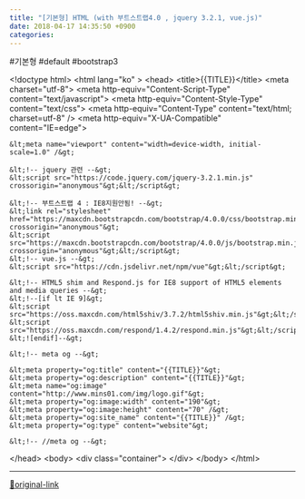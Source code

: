 ```yaml
---
title: "[기본형] HTML (with 부트스트랩4.0 , jquery 3.2.1, vue.js)"
date: 2018-04-17 14:35:50 +0900
categories: 
---
```

  

#기본형 #default #bootstrap3

  

&lt;!doctype html&gt;
&lt;html lang="ko" &gt;
&lt;head&gt;
	&lt;title&gt;{{TITLE}}&lt;/title&gt;
	&lt;meta charset="utf-8"&gt;
	&lt;meta http-equiv="Content-Script-Type" content="text/javascript"&gt;
	&lt;meta http-equiv="Content-Style-Type" content="text/css"&gt;
	&lt;meta http-equiv="Content-Type" content="text/html; charset=utf-8" /&gt;
	&lt;meta http-equiv="X-UA-Compatible" content="IE=edge"&gt;
	
	&lt;meta name="viewport" content="width=device-width, initial-scale=1.0" /&gt;
	
	&lt;!-- jquery 관련 --&gt;
	&lt;script src="https://code.jquery.com/jquery-3.2.1.min.js" crossorigin="anonymous"&gt;&lt;/script&gt;
	
	&lt;!-- 부트스트랩 4 : IE8지원안됨! --&gt;
	&lt;link rel="stylesheet" href="https://maxcdn.bootstrapcdn.com/bootstrap/4.0.0/css/bootstrap.min.css" crossorigin="anonymous"&gt;
	&lt;script src="https://maxcdn.bootstrapcdn.com/bootstrap/4.0.0/js/bootstrap.min.js"  crossorigin="anonymous"&gt;&lt;/script&gt;
	&lt;!-- vue.js --&gt;
	&lt;script src="https://cdn.jsdelivr.net/npm/vue"&gt;&lt;/script&gt;
	
	&lt;!-- HTML5 shim and Respond.js for IE8 support of HTML5 elements and media queries --&gt;
	&lt;!--[if lt IE 9]&gt;
	&lt;script src="https://oss.maxcdn.com/html5shiv/3.7.2/html5shiv.min.js"&gt;&lt;/script&gt;
	&lt;script src="https://oss.maxcdn.com/respond/1.4.2/respond.min.js"&gt;&lt;/script&gt;
	&lt;![endif]--&gt;
	
	&lt;!-- meta og --&gt;
	
	&lt;meta property="og:title" content="{{TITLE}}"&gt;
	&lt;meta property="og:description" content="{{TITLE}}"&gt;
	&lt;meta name="og:image" content="http://www.mins01.com/img/logo.gif"&gt;
	&lt;meta property="og:image:width" content="190"&gt;
	&lt;meta property="og:image:height" content="70" /&gt;
	&lt;meta property="og:site_name" content="{{TITLE}}" /&gt;
	&lt;meta property="og:type" content="website"&gt;
	
	&lt;!-- //meta og --&gt;
	
	
&lt;/head&gt;
&lt;body&gt;
	&lt;div class="container"&gt;
	&lt;/div&gt;
&lt;/body&gt;
&lt;/html&gt;





***
[🔗original-link](http://www.mins01.com/mh/tech/read/1151)